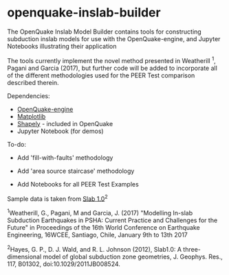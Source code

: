 # openquake-inslab-builder
The OpenQuake Inslab Model Builder contains tools for constructing subduction inslab models for use with the OpenQuake-engine, and Jupyter Notebooks illustrating their application

The tools currently implement the novel method presented in Weatherill <sup>1</sup>, Pagani and Garcia (2017), but further code will be added to incorporate all of the
different methodologies used for the PEER Test comparison described therein.

Dependencies:
* [OpenQuake-engine](https://github.com/gem/oq-engine)
* [Matplotlib](http://matplotlib.org/)
* [Shapely](https://pypi.python.org/pypi/Shapely) - included in OpenQuake
* Jupyter Notebook (for demos)


To-do:

* Add 'fill-with-faults' methodology

* Add 'area source staircase' methodology

* Add Notebooks for all PEER Test Examples

Sample data is taken from [Slab 1.0](https://earthquake.usgs.gov/data/slab/)<sup>2</sup>

<sup>1</sup>Weatherill, G., Pagani, M and Garcia, J. (2017) "Modelling In-slab Subduction
Earthquakes in PSHA: Current Practice and Challenges for the Future" in 
Proceedings of the 16th World Conference on Earthquake Engineering, 16WCEE,
Santiago, Chile, January 9th to 13th 2017

<sup>2</sup>Hayes, G. P., D. J. Wald, and R. L. Johnson (2012), Slab1.0: A three-dimensional model of global subduction zone geometries, J. Geophys. Res., 117, B01302, doi:10.1029/2011JB008524. 
